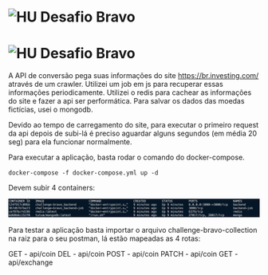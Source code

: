 # <img src="https://avatars1.githubusercontent.com/u/7063040?v=4&s=200.jpg" alt="HU" width="24" /> Desafio Bravo

# <img src="https://avatars1.githubusercontent.com/u/7063040?v=4&s=200.jpg" alt="HU" width="24" /> Desafio Bravo

A API de conversão pega suas informações do site https://br.investing.com/ através de um crawler. Utilizei um job em js para recuperar essas informações periodicamente.
Utilizei o redis para cachear as informações do site e fazer a api ser performática. 
Para salvar os dados das moedas fictícias, usei o mongodb.

Devido ao tempo de carregamento do site, para executar o primeiro request da api depois de subi-lá é preciso aguardar alguns segundos (em média 20 seg) para ela funcionar normalmente.

Para executar a aplicação, basta rodar o comando do docker-compose.

```
docker-compose -f docker-compose.yml up -d
```

Devem subir 4 containers:

<p align="center">
  <img src="containers.png" alt="Containers" />
</p>

Para testar a aplicação basta importar o arquivo challenge-bravo-collection na raiz para o seu postman, lá estão mapeadas as 4 rotas:

GET - api/coin
DEL - api/coin
POST - api/coin
PATCH - api/coin
GET - api/exchange
